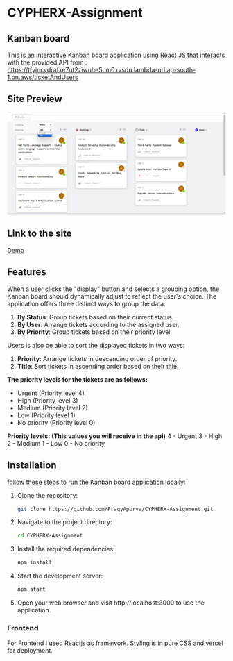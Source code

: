 # CYPHERX-Assignment

## Kanban board
This is an interactive Kanban board application using React JS that interacts with the provided API from : https://tfyincvdrafxe7ut2ziwuhe5cm0xvsdu.lambda-url.ap-south-1.on.aws/ticketAndUsers

## Site Preview
<img width="960" alt="image" src="https://github.com/PragyApurva/CYPHERX-Assignment/blob/026cd3e90c3dd5fef8e702216a6f76f723d795b3/public/demo.png">

## Link to the site

[Demo](https://tfyincvdrafxe7ut2ziwuhe5cm0xvsdu.lambda-url.ap-south-1.on.aws/ticketAndUsers)

## Features
When a user clicks the "display" button and selects a grouping option, the Kanban board should dynamically adjust to reflect the user's choice.
The application offers three distinct ways to group the data:

1. **By Status**: Group tickets based on their current status.
2. **By User**: Arrange tickets according to the assigned user.
3. **By Priority**: Group tickets based on their priority level.

Users is also be able to sort the displayed tickets in two ways:

1. **Priority**: Arrange tickets in descending order of priority.
2. **Title**: Sort tickets in ascending order based on their title.
   
**The priority levels for the tickets are as follows:**

- Urgent (Priority level 4)
- High (Priority level 3)
- Medium (Priority level 2)
- Low (Priority level 1)
- No priority (Priority level 0)

**Priority levels: (This values you will receive in the api)**
4 - Urgent
3 - High
2 - Medium
1 - Low
0 - No priority

## Installation

follow these steps to run the Kanban board application locally:

1. Clone the repository:
   ```bash
   git clone https://github.com/PragyApurva/CYPHERX-Assignment.git
   ```
   
2. Navigate to the project directory:
    ```bash
    cd CYPHERX-Assignment
    ```

3. Install the required dependencies:
    ```bash
    npm install
    ```
4. Start the development server:
    ```bash
    npm start
    ```
5. Open your web browser and visit http://localhost:3000 to use the application.
   
### Frontend

For Frontend I used Reactjs as framework. Styling is in pure CSS and vercel for deployment.
